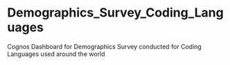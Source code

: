 # Demographics_Survey_Coding_Languages

Cognos Dashboard for Demographics Survey conducted for Coding Languages used around the world
